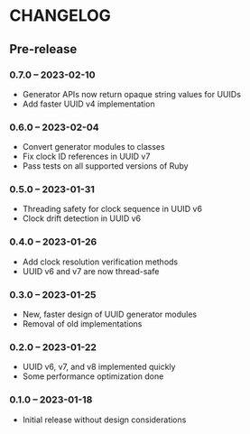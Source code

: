 # CHANGELOG

## Pre-release

### 0.7.0 &ndash; 2023-02-10
- Generator APIs now return opaque string values for UUIDs
- Add faster UUID v4 implementation

### 0.6.0 &ndash; 2023-02-04
- Convert generator modules to classes
- Fix clock ID references in UUID v7
- Pass tests on all supported versions of Ruby

### 0.5.0 &ndash; 2023-01-31
- Threading safety for clock sequence in UUID v6
- Clock drift detection in UUID v6

### 0.4.0 &ndash; 2023-01-26
- Add clock resolution verification methods
- UUID v6 and v7 are now thread-safe

### 0.3.0 &ndash; 2023-01-25
- New, faster design of UUID generator modules
- Removal of old implementations

### 0.2.0 &ndash; 2023-01-22
- UUID v6, v7, and v8 implemented quickly
- Some performance optimization done

### 0.1.0 &ndash; 2023-01-18
- Initial release without design considerations
